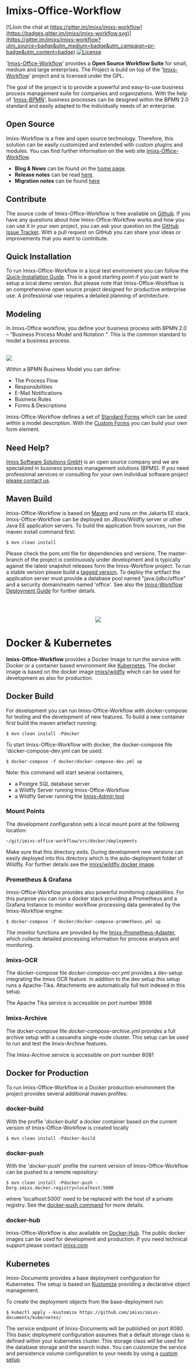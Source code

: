 # Imixs-Office-Workflow
[![Join the chat at https://gitter.im/imixs/imixs-workflow](https://badges.gitter.im/imixs/imixs-workflow.svg)](https://gitter.im/imixs/imixs-workflow?utm_source=badge&utm_medium=badge&utm_campaign=pr-badge&utm_content=badge)
[![License](https://img.shields.io/badge/license-GPL-blue.svg)](https://github.com/imixs/imixs-office-workflow/blob/master/LICENSE)

'[Imixs-Office-Workflow](https://www.office-workflow.com)' provides a **Open Source Workflow Suite** for small, medium and large enterprises.
The Project is build on top of the '[Imixs-Workflow](https://www.imixs.org)' project and is licensed under the GPL.  

The goal of the project is to provide a powerful and easy-to-use business process management suite for companies and organizations.
With the help of '[Imixs-BPMN](https://www.imixs.org/sub_modeler.html)', business processes can be designed within the BPMN 2.0 standard and easily adapted to the individually needs of an enterprise.

## Open Source
Imixs-Workflow is a free and open source technology. Therefore, this solution can be easily customized and extended with custom plugins and modules. 
You can find further information on the web site [Imixs-Office-Workflow](https://www.office-workflow.com).

* **Blog & News** can be found on the [home page](https://www.office-workflow.com).
* **Release notes** can be read [here](https://github.com/imixs/imixs-office-workflow/releases).
* **Migration notes** can be found [here](MIGRATION-NOTES.md)

## Contribute
The source code of Imixs-Office-Workflow is free available on [Github](https://github.com/imixs/imixs-office-workflow). 
If you have any questions about how Imixs-Office-Worklfow works and how you can use it in your own project, you can ask your question on the [GitHub Issue Tracker](https://github.com/imixs/imixs-office-workflow/issues). 
With a pull request on GitHub you can share your ideas or improvements that you want to contribute.

 
## Quick Installation

To run Imixs-Office-Workflow in a local test environment you can follow the [Quick-Installation Guide](doc/install/README.md). This is a good starting point if you just want to setup a local demo version. 
But please note that Imixs-Office-Workflow is an comprehensive open source project designed for productive enterprise use. A professional use requires a detailed planning of architecture. 

## Modeling
 
In Imixs-Office workflow, you define your business process with BPMN 2.0 – “Business Process Model and Notation “. This is the common standard to model a business process. 

<br /><img src="doc/modeling/modeler-workspace-001-768x432.png" />    


Within a BPMN Business Model you can define:

 * The Process Flow
 * Responsibilities
 * E-Mail Notifications
 * Business Rules
 * Forms & Descriptions
    
Imixs-Office-Workflow defines a set of [Standard Forms](doc/modeling/STANDARD_FORMS.md) which can be used within a model description.
With the [Custom Forms](doc/modeling/CUSTOM_FORMS.md) you can build your own form element.    
    
    

## Need Help?

[Imixs Software Solutions GmbH](http://www.imixs.com) is an open source company and we are specialized in business process management solutions (BPMS). If you need professional services or consulting for your own individual software project [please contact us](mailto:info@imixs.com). 

 


## Maven Build
Imixs-Office-Workflow is based on [Maven](http://maven.apache.org/) and runs on the Jakarta EE stack. Imixs-Office-Workflow can be deployed on JBoss/Wildfly server or other Java EE application servers.
To build the application from sources, run the maven install command first:

	$ mvn clean install

Please check the pom.xml file for dependencies and versions. The master-branch of the project is continuously under development and is typically 
against the latest snapshot releases form the Imixs-Workflow project. To run a stable version please build a [tagged version](https://github.com/imixs/imixs-office-workflow/releases). 
To deploy the artifact the application server must provide a database pool named "java:/jdbc/office" and a security domain/realm named 'office'. See also the [Imixs-Workflow Deployment Guide](http://www.imixs.org/doc/deployment/index.html) for further details.



<br /><br />
<p align="center"><img src="./docker-k8s-logo.png" /></p>

# Docker & Kubernetes

**Imixs-Office-Workflow** provides a Docker Image to run the service with Docker or a container based environment like [Kubernetes](https://kubernetes.io/). 
The docker image is based on the docker image [imixs/wildfly](https://hub.docker.com/r/imixs/wildfly/) which can be used for development as also for production.


## Docker Build

For development you can run Imixs-Office-Workflow with docker-compose for testing and the development of new features. To build a new container first build the maven artefact running: 

	$ mvn clean install -Pdocker

To start Imixs-Office-Workflow with docker, the docker-compose file 'docker-compose-dev.yml can be used:

	$ docker-compose -f docker/docker-compose-dev.yml up

Note: this command will start several containers, 

 - a Postgre SQL database server 
 - a Wildfly Server running Imixs-Office-Workflow
 - a Wildfly Server running the [Imixs-Admin tool](https://www.imixs.org/doc/administration.html) 






### Mount Points
The development configuration sets a local mount point at the following location:

	~/git/imixs-office-workflow/src/docker/deployments

Make sure that this directory exits. During development new versions can easily deployed into this directory which is the auto-deployment folder of Wildfly. For further details see the [imixs/wildfly docker image](https://hub.docker.com/r/imixs/wildfly/).


### Prometheus & Grafana
Imixs-Office-Workflow provides also powerful monitoring capabilities. For this purpose you can run a docker stack providing a Prometheus and a Grafana Instance to monitor workflow processing data generated by the Imixs-Workflow engine: 

	$ docker-compose -f docker/docker-compose-prometheus.yml up

The monitor functions are provided by the [Imixs-Prometheus-Adapter](https://github.com/imixs/imixs-adapters/tree/master/imixs-adapters-prometheus), which collects detailed processing information for process analysis and monitoring. 



### Imixs-OCR

The docker-compose file *docker-compose-ocr.yml* provides a dev-setup integrating the Imixs OCR feature. In addition to the dev setup this setup runs a Apache-Tika. Attachments are automatically full text indexed in this setup.

The Apache Tika service is accessible on port number 9998

### Imixs-Archive

The docker-compose file *docker-compose-archive.yml* provides a full archive setup with a cassandra single-node cluster. This setup can be used to run and test the Imxis-Archive features.    

The Imixs-Archive service is accessible on port number 8081

## Docker for Production

To run Imixs-Office-Workflow in a Docker production environment the project provides several additional maven profiles:


### docker-build

With the profile '_docker-build_' a docker container based on the current version of Imixs-Office-Workflow is created locally
 
	$ mvn clean install -Pdocker-build


### docker-push

With the '_docker-push_' profile the current version of Imixs-Office-Workflow can be pushed to a remote repository:

	$ mvn clean install -Pdocker-push -Dorg.imixs.docker.registry=localhost:5000

where 'localhost:5000' need to be replaced with the host of a private registry. See the [docker-push command](https://docs.docker.com/docker-cloud/builds/push-images/) for more details.

### docker-hub

Imixs-Office-Workflow is also available on [Docker-Hub](https://hub.docker.com/r/imixs/imixs-office-workflow/). The public docker images can be used for development and production. If you need technical support please contact [imixs.com](http://www.imixs.com) 




## Kubernetes


*Imixs-Documents* provides a base deployment configuration for Kubernetes. The setup is based on [Kustomize](https://kubernetes.io/docs/tasks/manage-kubernetes-objects/kustomization/) providing a declarative object management.


To create the deployment objects from the base-deployment run:

	$ kubectl apply --kustomize https://github.com/imixs/imixs-documents/kubernetes/

The service endpoint of Imixs-Documents will be published on port 8080.
This basic deployment configuration assumes that  a default storage class is defined within your kubernetes cluster. This storage class will be used for the database storage and the search index. You can customize the service and persistence volume configuration to your needs by using a [custom setup](./kubernetes/README.md).  
	

